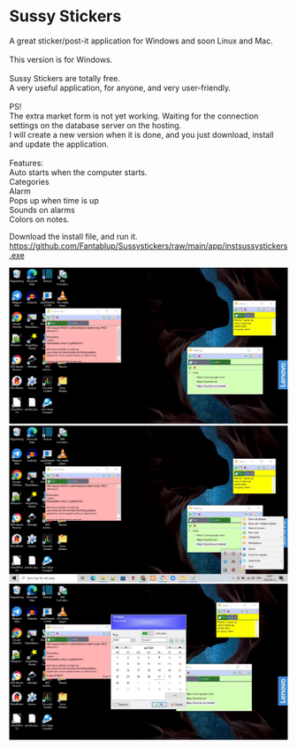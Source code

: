 # Sussy Stickers
A great sticker/post-it application for Windows and soon Linux and Mac.
<br/>
<br/>
This version is for Windows.
<br/>
<br/>
Sussy Stickers are totally free.
<br/>
A very useful application, for anyone, and very user-friendly.
<br/>
<br/>
PS! 
<br/>
The extra market form is not yet working. Waiting for the connection settings on the database server on the hosting.
<br/>
I will create a new version when it is done, and you just download, install and update the application.
<br/>
<br/>
Features:
<br/>
Auto starts when the computer starts.
<br/>
Categories
<br/>
Alarm
<br/>
Pops up when time is up
<br/>
Sounds on alarms
<br/>
Colors on notes.

Download the install file, and run it.
<br/>
https://github.com/Fantablup/Sussystickers/raw/main/app/instsussystickers.exe

![Image of Sussy Stickers](https://github.com/Fantablup/Sussystickers/blob/main/1.jpg)
![Image of Sussy Stickers](https://github.com/Fantablup/Sussystickers/blob/main/2.jpg)
![Image of Sussy Stickers](https://github.com/Fantablup/Sussystickers/blob/main/3.jpg)

